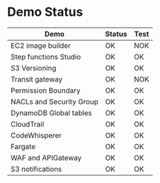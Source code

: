 # Demo Status

| Demo                     | Status | Test |
| ------------------------ | ------ | ---- |
| EC2 image builder        | OK     | NOK  |
| Step functions Studio    | OK     | OK   |
| S3 Versioning            | OK     | OK   |
| Transit gateway          | OK     | NOK  |
| Permission Boundary      | OK     | OK   |
| NACLs and Security Group | OK     | OK   |
| DynamoDB Global tables   | OK     | OK   |
| CloudTrail               | OK     | OK   |
| CodeWhisperer            | OK     | OK   |
| Fargate                  | OK     | OK   |
| WAF and APIGateway       | OK     | OK   |
| S3 notifications         | OK     | OK   |


